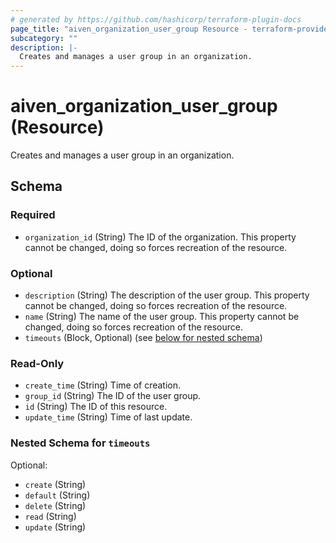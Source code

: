 ```yaml
---
# generated by https://github.com/hashicorp/terraform-plugin-docs
page_title: "aiven_organization_user_group Resource - terraform-provider-aiven"
subcategory: ""
description: |-
  Creates and manages a user group in an organization.
---
```


# aiven_organization_user_group (Resource)

Creates and manages a user group in an organization.



<!-- schema generated by tfplugindocs -->
## Schema

### Required

- `organization_id` (String) The ID of the organization. This property cannot be changed, doing so forces recreation of the resource.

### Optional

- `description` (String) The description of the user group. This property cannot be changed, doing so forces recreation of the resource.
- `name` (String) The name of the user group. This property cannot be changed, doing so forces recreation of the resource.
- `timeouts` (Block, Optional) (see [below for nested schema](#nestedblock--timeouts))

### Read-Only

- `create_time` (String) Time of creation.
- `group_id` (String) The ID of the user group.
- `id` (String) The ID of this resource.
- `update_time` (String) Time of last update.

<a id="nestedblock--timeouts"></a>
### Nested Schema for `timeouts`

Optional:

- `create` (String)
- `default` (String)
- `delete` (String)
- `read` (String)
- `update` (String)
